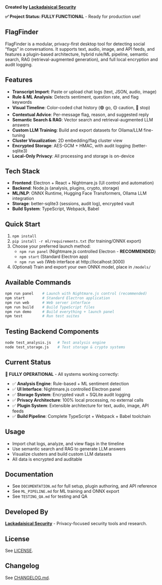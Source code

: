 **Created by [Lackadaisical Security](https://lackadaisical-security.com)**

**✅ Project Status: FULLY FUNCTIONAL** - Ready for production use!

## FlagFinder

FlagFinder is a modular, privacy-first desktop tool for detecting social “flags” in conversations. It supports text, audio, image, and API feeds, and features a plugin-based architecture, hybrid rule/ML pipeline, semantic search, RAG (retrieval-augmented generation), and full local encryption and audit logging.

## Features
- **Transcript Import**: Paste or upload chat logs (text, JSON, audio, image)
- **Rule & ML Analysis**: Detects sentiment, question rate, and flag keywords
- **Visual Timeline**: Color-coded chat history (🟢 go, 🟡 caution, 🔴 stop)
- **Contextual Advice**: Per-message flag, reason, and suggested reply
- **Semantic Search & RAG**: Vector search and retrieval-augmented LLM answers
- **Custom LLM Training**: Build and export datasets for Ollama/LLM fine-tuning
- **Cluster Visualization**: 2D embedding/flag cluster view
- **Encrypted Storage**: AES-GCM + HMAC, with audit logging (better-sqlite3)
- **Local-Only Privacy**: All processing and storage is on-device

## Tech Stack
- **Frontend**: Electron + React + Nightmare.js (UI control and automation)
- **Backend**: Node.js (analysis, plugins, crypto, storage)
- **ML/NLP**: ONNX Runtime, Hugging Face Transformers, Ollama LLM integration
- **Storage**: better-sqlite3 (sessions, audit log), encrypted vault
- **Build System**: TypeScript, Webpack, Babel

## Quick Start
1. `npm install`
2. `pip install -r ml/requirements.txt` (for training/ONNX export)
3. Choose your preferred launch method:
   - `npm run panel` (Nightmare.js controlled Electron - **RECOMMENDED**)
   - `npm start` (Standard Electron app)
   - `npm run web` (Web interface at http://localhost:3000)
4. (Optional) Train and export your own ONNX model, place in `/models/`

## Available Commands
```bash
npm run panel    # Launch with Nightmare.js control (recommended)
npm start        # Standard Electron application
npm run web      # Web server interface 
npm run build    # Build TypeScript files
npm run demo     # Build everything + launch panel
npm test         # Run test suites
```

## Testing Backend Components
```bash
node test_analysis.js   # Test analysis engine
node test_storage.js    # Test storage & crypto systems
```

## Current Status

**🎉 FULLY OPERATIONAL** - All systems working correctly:

- ✅ **Analysis Engine**: Rule-based + ML sentiment detection
- ✅ **UI Interface**: Nightmare.js controlled Electron panel  
- ✅ **Storage System**: Encrypted vault + SQLite audit logging
- ✅ **Privacy Architecture**: 100% local processing, no external calls
- ✅ **Plugin System**: Extensible architecture for text, audio, image, API feeds
- ✅ **Build Pipeline**: Complete TypeScript + Webpack + Babel toolchain

## Usage
- Import chat logs, analyze, and view flags in the timeline
- Use semantic search and RAG to generate LLM answers
- Visualize clusters and build custom LLM datasets
- All data is encrypted and auditable

## Documentation
- See `DOCUMENTATION.md` for full setup, plugin authoring, and API reference
- See `ML_PIPELINE.md` for ML training and ONNX export
- See `TESTING_QA.md` for testing and QA

## Developed By

**[Lackadaisical Security](https://lackadaisical-security.com)** - Privacy-focused security tools and research.

## License
See [LICENSE](LICENSE).

## Changelog
See [CHANGELOG.md](CHANGELOG.md).
